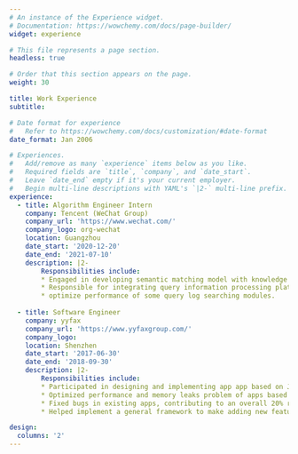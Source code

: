 ```yaml
---
# An instance of the Experience widget.
# Documentation: https://wowchemy.com/docs/page-builder/
widget: experience

# This file represents a page section.
headless: true

# Order that this section appears on the page.
weight: 30

title: Work Experience
subtitle:

# Date format for experience
#   Refer to https://wowchemy.com/docs/customization/#date-format
date_format: Jan 2006

# Experiences.
#   Add/remove as many `experience` items below as you like.
#   Required fields are `title`, `company`, and `date_start`.
#   Leave `date_end` empty if it's your current employer.
#   Begin multi-line descriptions with YAML's `|2-` multi-line prefix.
experience:
  - title: Algorithm Engineer Intern
    company: Tencent (WeChat Group)
    company_url: 'https://www.wechat.com/'
    company_logo: org-wechat
    location: Guangzhou
    date_start: '2020-12-20'
    date_end: '2021-07-10'
    description: |2-
        Responsibilities include:
        * Engaged in developing semantic matching model with knowledge graph and mask self attention, improving the semantic matching accuracy by 2%.
        * Responsible for integrating query information processing platform using Python and Flask, including query log searching and synonym mining, template data validation system, which improve the efficiency of data processing.
        * optimize performance of some query log searching modules.
        
  - title: Software Engineer
    company: yyfax
    company_url: 'https://www.yyfaxgroup.com/'
    company_logo: 
    location: Shenzhen
    date_start: '2017-06-30'
    date_end: '2018-09-30'
    description: |2-
        Responsibilities include:
        * Participated in designing and implementing app app based on Java and React Native for bank money lending.
        * Optimized performance and memory leaks problem of apps based on JVM memory analysis to reduce crash ratio.
        * Fixed bugs in existing apps, contributing to an overall 20% reduction in customer complaints.
        * Helped implement a general framework to make adding new features to apps easily, which improves the coding efficiency.

design:
  columns: '2'
---
```

